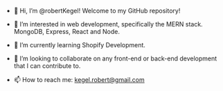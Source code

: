 - 👋 Hi, I’m @robertKegel! Welcome to my GitHub repository!

- 👀 I’m interested in web development, specifically the MERN stack.  MongoDB, Express, React and Node.
- 🌱 I’m currently learning Shopify Development.  
- 💞️ I’m looking to collaborate on any front-end or back-end development that I can contribute to.
- 📫 How to reach me:  kegel.robert@gmail.com

<!---
robertKegel/robertKegel is a ✨ special ✨ repository because its `README.md` (this file) appears on your GitHub profile.
You can click the Preview link to take a look at your changes.
--->
